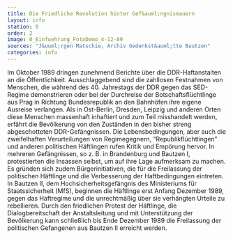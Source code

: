 ```yaml
---
title: Die Friedliche Revolution hinter Gef&auml;ngnismauern
layout: info
station: 0
order: 2
image: 0_Einfuehrung_FotoDemo_4-12-89
sources: "J&uuml;rgen Matschie, Archiv Gedenkst&auml;tte Bautzen"
categories: info
---
```

Im Oktober 1989 dringen zunehmend Berichte &uuml;ber die DDR-Haftanstalten an die &Ouml;ffentlichkeit. Ausschlaggebend sind die zahllosen Festnahmen von Menschen, die w&auml;hrend des 40. Jahrestags der DDR gegen das SED-Regime demonstrieren oder bei der Durchreise der Botschaftsfl&uuml;chtlinge aus Prag in Richtung Bundesrepublik an den Bahnh&ouml;fen ihre eigene Ausreise verlangen. Als in Ost-Berlin, Dresden, Leipzig und anderen Orten diese Menschen massenhaft inhaftiert und zum Teil misshandelt werden, erf&auml;hrt die Bev&ouml;lkerung von den Zust&auml;nden in den bisher streng abgeschotteten DDR-Gef&auml;ngnissen. Die Lebensbedingungen, aber auch die zweifelhaften Verurteilungen von Regimegegnern, &ldquo;Republikfl&uuml;chtlingen&rdquo; und anderen politischen H&auml;ftlingen rufen Kritik und Emp&ouml;rung hervor. In mehreren Gef&auml;ngnissen, so z. B. in Brandenburg und Bautzen I, protestierten die Insassen selbst, um auf ihre Lage aufmerksam zu machen. Es gr&uuml;nden sich zudem B&uuml;rgerinitiativen, die f&uuml;r die Freilassung der politischen H&auml;ftlinge und die Verbesserung der Haftbedingungen eintreten. In Bautzen II, dem Hochsicherheitsgef&auml;ngnis des Ministeriums f&uuml;r Staatssicherheit (MfS), beginnen die H&auml;ftlinge erst Anfang Dezember 1989, gegen das Haftregime und die unrechtm&auml;&szlig;ig &uuml;ber sie verh&auml;ngten Urteile zu rebellieren. Durch den friedlichen Protest der H&auml;ftlinge, die Dialogbereitschaft der Anstaltsleitung und mit Unterst&uuml;tzung der Bev&ouml;lkerung kann schlie&szlig;lich bis Ende Dezember 1989 die Freilassung der politischen Gefangenen aus Bautzen II erreicht werden.&nbsp;